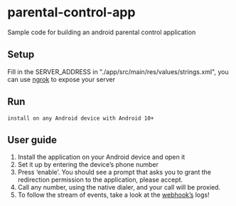 # parental-control-app

Sample code for building an android parental control application

## Setup

Fill in the SERVER_ADDRESS in "./app/src/main/res/values/strings.xml", you can use [ngrok](https://ngrok.com/) to expose your server

## Run

`install on any Android device with Android 10+`

## User guide

1. Install the application on your Android device and open it
2. Set it up by entering the device’s phone number
3. Press ‘enable’. You should see a prompt that asks you to grant the redirection permission to the application, please accept.
4. Call any number, using the native dialer, and your call will be proxied.
5. To follow the stream of events, take a look at the [webhook’s](../parental-control-server/README.md) logs!

